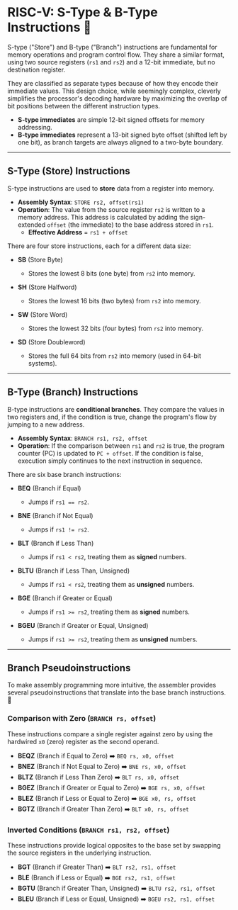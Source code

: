 # RISC-V: S-Type & B-Type Instructions 💾

S-type ("Store") and B-type ("Branch") instructions are fundamental for memory operations and program control flow. They share a similar format, using two source registers (`rs1` and `rs2`) and a 12-bit immediate, but no destination register.

They are classified as separate types because of how they encode their immediate values. This design choice, while seemingly complex, cleverly simplifies the processor's decoding hardware by maximizing the overlap of bit positions between the different instruction types.

* **S-type immediates** are simple 12-bit signed offsets for memory addressing.
* **B-type immediates** represent a 13-bit signed byte offset (shifted left by one bit), as branch targets are always aligned to a two-byte boundary.

---

## S-Type (Store) Instructions

S-type instructions are used to **store** data from a register into memory.

* **Assembly Syntax**: `STORE rs2, offset(rs1)`
* **Operation**: The value from the source register `rs2` is written to a memory address. This address is calculated by adding the sign-extended `offset` (the immediate) to the base address stored in `rs1`.
    * **Effective Address** = `rs1 + offset`

There are four store instructions, each for a different data size:

* **SB** (Store Byte)
    * Stores the lowest 8 bits (one byte) from `rs2` into memory.

* **SH** (Store Halfword)
    * Stores the lowest 16 bits (two bytes) from `rs2` into memory.

* **SW** (Store Word)
    * Stores the lowest 32 bits (four bytes) from `rs2` into memory.

* **SD** (Store Doubleword)
    * Stores the full 64 bits from `rs2` into memory (used in 64-bit systems).



---

## B-Type (Branch) Instructions

B-type instructions are **conditional branches**. They compare the values in two registers and, if the condition is true, change the program's flow by jumping to a new address.

* **Assembly Syntax**: `BRANCH rs1, rs2, offset`
* **Operation**: If the comparison between `rs1` and `rs2` is true, the program counter (PC) is updated to `PC + offset`. If the condition is false, execution simply continues to the next instruction in sequence.

There are six base branch instructions:

* **BEQ** (Branch if Equal)
    * Jumps if `rs1 == rs2`.

* **BNE** (Branch if Not Equal)
    * Jumps if `rs1 != rs2`.

* **BLT** (Branch if Less Than)
    * Jumps if `rs1 < rs2`, treating them as **signed** numbers.

* **BLTU** (Branch if Less Than, Unsigned)
    * Jumps if `rs1 < rs2`, treating them as **unsigned** numbers.

* **BGE** (Branch if Greater or Equal)
    * Jumps if `rs1 >= rs2`, treating them as **signed** numbers.

* **BGEU** (Branch if Greater or Equal, Unsigned)
    * Jumps if `rs1 >= rs2`, treating them as **unsigned** numbers.

---

## Branch Pseudoinstructions

To make assembly programming more intuitive, the assembler provides several pseudoinstructions that translate into the base branch instructions. 🧠

### Comparison with Zero (`BRANCH rs, offset`)
These instructions compare a single register against zero by using the hardwired `x0` (zero) register as the second operand.

* **BEQZ** (Branch if Equal to Zero) ➡️ `BEQ rs, x0, offset`
* **BNEZ** (Branch if Not Equal to Zero) ➡️ `BNE rs, x0, offset`
* **BLTZ** (Branch if Less Than Zero) ➡️ `BLT rs, x0, offset`
* **BGEZ** (Branch if Greater or Equal to Zero) ➡️ `BGE rs, x0, offset`
* **BLEZ** (Branch if Less or Equal to Zero) ➡️ `BGE x0, rs, offset`
* **BGTZ** (Branch if Greater Than Zero) ➡️ `BLT x0, rs, offset`

### Inverted Conditions (`BRANCH rs1, rs2, offset`)
These instructions provide logical opposites to the base set by swapping the source registers in the underlying instruction.

* **BGT** (Branch if Greater Than) ➡️ `BLT rs2, rs1, offset`
* **BLE** (Branch if Less or Equal) ➡️ `BGE rs2, rs1, offset`
* **BGTU** (Branch if Greater Than, Unsigned) ➡️ `BLTU rs2, rs1, offset`
* **BLEU** (Branch if Less or Equal, Unsigned) ➡️ `BGEU rs2, rs1, offset`